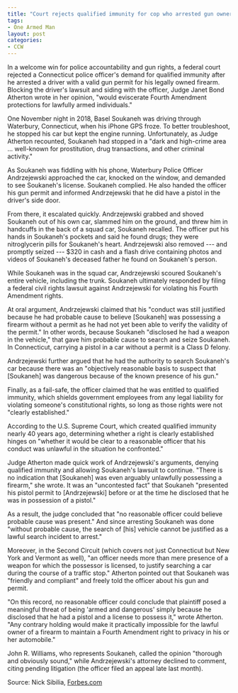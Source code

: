```yaml
---
title: "Court rejects qualified immunity for cop who arrested gun owner carrying valid permit"
tags:
- One Armed Man
layout: post
categories:
- CCW
---
```


In a welcome win for police accountability and gun rights, a federal court rejected a Connecticut police officer's demand for qualified immunity after he arrested a driver with a valid gun permit for his legally owned firearm. Blocking the driver's lawsuit and siding with the officer, Judge Janet Bond Atherton wrote in her opinion, "would eviscerate Fourth Amendment protections for lawfully armed individuals."

One November night in 2018, Basel Soukaneh was driving through Waterbury, Connecticut, when his iPhone GPS froze. To better troubleshoot, he stopped his car but kept the engine running. Unfortunately, as Judge Atherton recounted, Soukaneh had stopped in a "dark and high-crime area ... well-known for prostitution, drug transactions, and other criminal activity."

As Soukaneh was fiddling with his phone, Waterbury Police Officer Andrzejewski approached the car, knocked on the window, and demanded to see Soukaneh's license. Soukaneh complied. He also handed the officer his gun permit and informed Andrzejewski that he did have a pistol in the driver's side door.

From there, it escalated quickly. Andrzejewski grabbed and shoved Soukaneh out of his own car, slammed him on the ground, and threw him in handcuffs in the back of a squad car, Soukaneh recalled. The officer put his hands in Soukaneh's pockets and said he found drugs; they were nitroglycerin pills for Soukaneh's heart. Andrzejewski also removed --- and promptly seized --- $320 in cash and a flash drive containing photos and videos of Soukaneh's deceased father he found on Soukaneh's person.

While Soukaneh was in the squad car, Andrzejewski scoured Soukaneh's entire vehicle, including the trunk. Soukaneh ultimately responded by filing a federal civil rights lawsuit against Andrzejewski for violating his Fourth Amendment rights.

At oral argument, Andrzejewski claimed that his "conduct was still justified because he had probable cause to believe \[Soukaneh\] was possessing a firearm without a permit as he had not yet been able to verify the validity of the permit." In other words, because Soukaneh "disclosed he had a weapon in the vehicle," that gave him probable cause to search and seize Soukaneh. In Connecticut, carrying a pistol in a car without a permit is a Class D felony.

Andrzejewski further argued that he had the authority to search Soukaneh's car because there was an "objectively reasonable basis to suspect that \[Soukaneh\] was dangerous because of the known presence of his gun."

Finally, as a fail-safe, the officer claimed that he was entitled to qualified immunity, which shields government employees from any legal liability for violating someone's constitutional rights, so long as those rights were not "clearly established."

According to the U.S. Supreme Court, which created qualified immunity nearly 40 years ago, determining whether a right is clearly established hinges on "whether it would be clear to a reasonable officer that his conduct was unlawful in the situation he confronted."

Judge Atherton made quick work of Andrzejewski's arguments, denying qualified immunity and allowing Soukaneh's lawsuit to continue. "There is no indication that \[Soukaneh\] was even arguably unlawfully possessing a firearm," she wrote. It was an "uncontested fact" that Soukaneh "presented his pistol permit to \[Andrzejewski\] before or at the time he disclosed that he was in possession of a pistol."

As a result, the judge concluded that "no reasonable officer could believe probable cause was present." And since arresting Soukaneh was done "without probable cause, the search of \[his\] vehicle cannot be justified as a lawful search incident to arrest."

Moreover, in the Second Circuit (which covers not just Connecticut but New York and Vermont as well), "an officer needs more than mere presence of a weapon for which the possessor is licensed, to justify searching a car during the course of a traffic stop." Atherton pointed out that Soukaneh was "friendly and compliant" and freely told the officer about his gun and permit.

"On this record, no reasonable officer could conclude that plaintiff posed a meaningful threat of being 'armed and dangerous' simply because he disclosed that he had a pistol and a license to possess it," wrote Atherton. "Any contrary holding would make it practically impossible for the lawful owner of a firearm to maintain a Fourth Amendment right to privacy in his or her automobile."

John R. Williams, who represents Soukaneh, called the opinion "thorough and obviously sound," while Andrzejewski's attorney declined to comment, citing pending litigation (the officer filed an appeal late last month).

Source: Nick Sibilia, [Forbes.com](https://www.forbes.com/sites/nicksibilla/2021/09/15/court-rejects-qualified-immunity-for-cop-who-arrested-gun-owner-carrying-valid-permit/)
